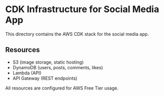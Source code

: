 # CDK Infrastructure for Social Media App

This directory contains the AWS CDK stack for the social media app.

## Resources
- S3 (image storage, static hosting)
- DynamoDB (users, posts, comments, likes)
- Lambda (API)
- API Gateway (REST endpoints)

All resources are configured for AWS Free Tier usage.
